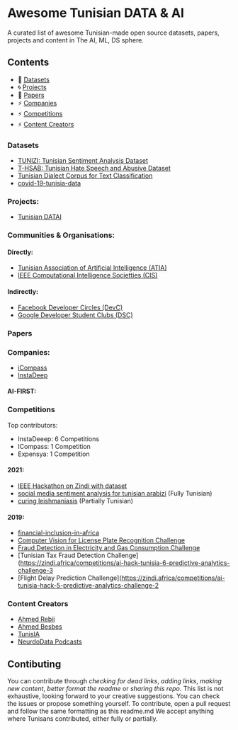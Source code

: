# Awesome Tunisian DATA & AI
A curated list of awesome Tunisian-made open source datasets, papers, projects and content in The AI, ML, DS sphere.

## Contents

- :book: [Datasets](#datasets)
- :cyclone: [Projects](#projects)
- :newspaper: [Papers](#papers)
- :zap: [Companies](#companies)
- :zap: [Competitions](#competitions)
- :zap: [Content Creators](#contentc)

### Datasets
  * [TUNIZI: Tunisian Sentiment Analysis Dataset](https://github.com/chaymafourati/TUNIZI-Sentiment-Analysis-Tunisian-Arabizi-Dataset)
  * [T-HSAB: Tunisian Hate Speech and Abusive Dataset](https://github.com/Hala-Mulki/T-HSAB-A-Tunisian-Hate-Speech-and-Abusive-Dataset)
  * [Tunisian Dialect Corpus for Text Classification](https://www.kaggle.com/naim99/tunisian-texts)
  * [covid-19-tunisia-data](https://github.com/ayarii/covid-19-tunisia-data)

### Projects:
* [Tunisian DATAI](https://github.com/TounesAI/Awesome-Tunisian-DATAI)

### Communities & Organisations:
#### Directly:
 - [Tunisian Association of Artificial Intelligence (ATIA)](http://atia.org.tn/)
 - [IEEE Computational Intelligence Societties (CIS)](https://site.ieee.org/tunisia-cis/)

#### Indirectly:
 - [Facebook Developer Circles (DevC)](https://www.facebook.com/groups/DevCTunis/)
 - [Google Developer Student Clubs (DSC)](https://www.facebook.com/DSC.TUNISIA/)

### Papers
### Companies:
* [iCompass](https://www.icompass.tn/)
* [InstaDeep](https://www.instadeep.com/)
#### AI-FIRST:

### Competitions
Top contributors:
- InstaDeeep: 6 Competitions
- ICompass: 1 Competition
- Expensya: 1 Competition

#### 2021:
- [IEEE Hackathon on Zindi with dataset](https://zindi.africa/hackathons/cryptocurrency-closing-price-prediction-challenge/data)
- [social media sentiment analysis for tunisian arabizi](https://zindi.africa/competitions/ai4d-icompass-social-media-sentiment-analysis-for-tunisian-arabizi) (Fully Tunisian)
- [curing leishmaniasis](https://zindi.africa/competitions/indaba-grand-challenge-curing-leishmaniasis) (Partially Tunisian)

#### 2019:
- [financial-inclusion-in-africa](https://zindi.africa/competitions/financial-inclusion-in-africa)
- [Computer Vision for License Plate Recognition Challenge](https://zindi.africa/competitions/ai-hack-tunisia-2-computer-vision-challenge-2)
- [Fraud Detection in Electricity and Gas Consumption Challenge](https://zindi.africa/competitions/ai-hack-tunisia-4-predictive-analytics-challenge-1)
- [Tunisian Tax Fraud Detection Challenge](https://zindi.africa/competitions/ai-hack-tunisia-6-predictive-analytics-challenge-3
- [Flight Delay Prediction Challenge](https://zindi.africa/competitions/ai-tunisia-hack-5-predictive-analytics-challenge-2

### Content Creators
- [Ahmed Rebii](https://www.youtube.com/channel/UClgOxaBHDi6FWTyLtv9pdkA)
- [Ahmed Besbes](https://www.youtube.com/channel/UCP1M7FpkpNljH4r6ORiRg6g)
- [TunisIA](https://www.youtube.com/channel/UCP1M7FpkpNljH4r6ORiRg6g/videos)
- [NeurdoData Podcasts](https://www.youtube.com/watch?v=YBnxAPuOZ14&list=PLjAky_zZAA0TkaCN1-ybbeH6CWOaQ7flx)


## Contibuting
You can contribute through *checking for dead links*, *adding links*, *making new content*, *better format the readme* or *sharing this repo*. This list is not exhaustive, looking forward to your creative suggestions. 
You can check the issues or propose something yourself. To contribute, open a pull request and follow the same formatting as this readme.md
We accept anything where Tunisans contributed, either fully or partially.
